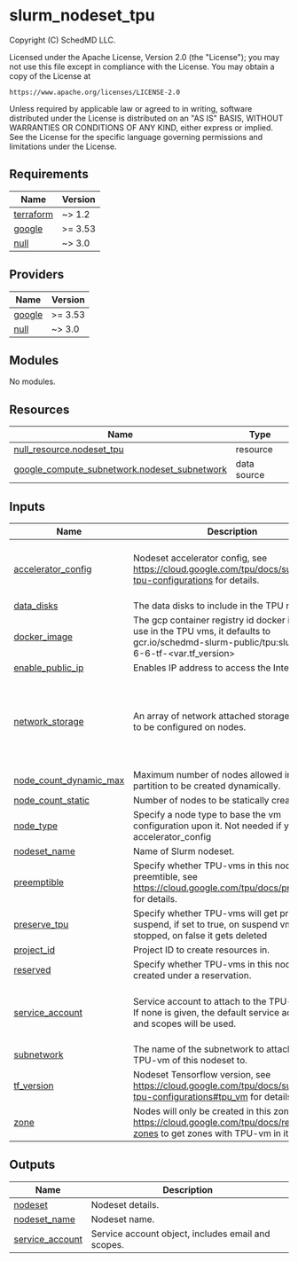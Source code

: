 # slurm_nodeset_tpu

<!-- BEGINNING OF PRE-COMMIT-TERRAFORM DOCS HOOK -->
Copyright (C) SchedMD LLC.

Licensed under the Apache License, Version 2.0 (the "License");
you may not use this file except in compliance with the License.
You may obtain a copy of the License at

    https://www.apache.org/licenses/LICENSE-2.0

Unless required by applicable law or agreed to in writing, software
distributed under the License is distributed on an "AS IS" BASIS,
WITHOUT WARRANTIES OR CONDITIONS OF ANY KIND, either express or implied.
See the License for the specific language governing permissions and
limitations under the License.

## Requirements

| Name | Version |
|------|---------|
| <a name="requirement_terraform"></a> [terraform](#requirement\_terraform) | ~> 1.2 |
| <a name="requirement_google"></a> [google](#requirement\_google) | >= 3.53 |
| <a name="requirement_null"></a> [null](#requirement\_null) | ~> 3.0 |

## Providers

| Name | Version |
|------|---------|
| <a name="provider_google"></a> [google](#provider\_google) | >= 3.53 |
| <a name="provider_null"></a> [null](#provider\_null) | ~> 3.0 |

## Modules

No modules.

## Resources

| Name | Type |
|------|------|
| [null_resource.nodeset_tpu](https://registry.terraform.io/providers/hashicorp/null/latest/docs/resources/resource) | resource |
| [google_compute_subnetwork.nodeset_subnetwork](https://registry.terraform.io/providers/hashicorp/google/latest/docs/data-sources/compute_subnetwork) | data source |

## Inputs

| Name | Description | Type | Default | Required |
|------|-------------|------|---------|:--------:|
| <a name="input_accelerator_config"></a> [accelerator\_config](#input\_accelerator\_config) | Nodeset accelerator config, see https://cloud.google.com/tpu/docs/supported-tpu-configurations for details. | <pre>object({<br>    topology = string<br>    version  = string<br>  })</pre> | <pre>{<br>  "topology": "",<br>  "version": ""<br>}</pre> | no |
| <a name="input_data_disks"></a> [data\_disks](#input\_data\_disks) | The data disks to include in the TPU node | `list(string)` | `[]` | no |
| <a name="input_docker_image"></a> [docker\_image](#input\_docker\_image) | The gcp container registry id docker image to use in the TPU vms, it defaults to gcr.io/schedmd-slurm-public/tpu:slurm-gcp-6-6-tf-<var.tf\_version> | `string` | `""` | no |
| <a name="input_enable_public_ip"></a> [enable\_public\_ip](#input\_enable\_public\_ip) | Enables IP address to access the Internet. | `bool` | `false` | no |
| <a name="input_network_storage"></a> [network\_storage](#input\_network\_storage) | An array of network attached storage mounts to be configured on nodes. | <pre>list(object({<br>    server_ip     = string,<br>    remote_mount  = string,<br>    local_mount   = string,<br>    fs_type       = string,<br>    mount_options = string,<br>  }))</pre> | `[]` | no |
| <a name="input_node_count_dynamic_max"></a> [node\_count\_dynamic\_max](#input\_node\_count\_dynamic\_max) | Maximum number of nodes allowed in this partition to be created dynamically. | `number` | `0` | no |
| <a name="input_node_count_static"></a> [node\_count\_static](#input\_node\_count\_static) | Number of nodes to be statically created. | `number` | `0` | no |
| <a name="input_node_type"></a> [node\_type](#input\_node\_type) | Specify a node type to base the vm configuration upon it. Not needed if you use accelerator\_config | `string` | `null` | no |
| <a name="input_nodeset_name"></a> [nodeset\_name](#input\_nodeset\_name) | Name of Slurm nodeset. | `string` | n/a | yes |
| <a name="input_preemptible"></a> [preemptible](#input\_preemptible) | Specify whether TPU-vms in this nodeset are preemtible, see https://cloud.google.com/tpu/docs/preemptible for details. | `bool` | `false` | no |
| <a name="input_preserve_tpu"></a> [preserve\_tpu](#input\_preserve\_tpu) | Specify whether TPU-vms will get preserve on suspend, if set to true, on suspend vm is stopped, on false it gets deleted | `bool` | `true` | no |
| <a name="input_project_id"></a> [project\_id](#input\_project\_id) | Project ID to create resources in. | `string` | n/a | yes |
| <a name="input_reserved"></a> [reserved](#input\_reserved) | Specify whether TPU-vms in this nodeset are created under a reservation. | `bool` | `false` | no |
| <a name="input_service_account"></a> [service\_account](#input\_service\_account) | Service account to attach to the TPU-vm.<br>If none is given, the default service account and scopes will be used. | <pre>object({<br>    email  = string<br>    scopes = set(string)<br>  })</pre> | `null` | no |
| <a name="input_subnetwork"></a> [subnetwork](#input\_subnetwork) | The name of the subnetwork to attach the TPU-vm of this nodeset to. | `string` | n/a | yes |
| <a name="input_tf_version"></a> [tf\_version](#input\_tf\_version) | Nodeset Tensorflow version, see https://cloud.google.com/tpu/docs/supported-tpu-configurations#tpu_vm for details. | `string` | n/a | yes |
| <a name="input_zone"></a> [zone](#input\_zone) | Nodes will only be created in this zone. Check https://cloud.google.com/tpu/docs/regions-zones to get zones with TPU-vm in it. | `string` | n/a | yes |

## Outputs

| Name | Description |
|------|-------------|
| <a name="output_nodeset"></a> [nodeset](#output\_nodeset) | Nodeset details. |
| <a name="output_nodeset_name"></a> [nodeset\_name](#output\_nodeset\_name) | Nodeset name. |
| <a name="output_service_account"></a> [service\_account](#output\_service\_account) | Service account object, includes email and scopes. |
<!-- END OF PRE-COMMIT-TERRAFORM DOCS HOOK -->
